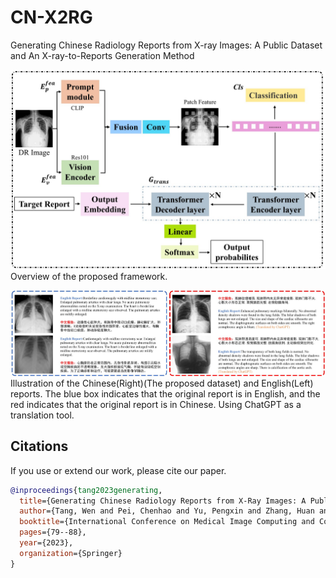 # CN-X2RG
Generating Chinese Radiology Reports from X-ray Images: A Public Dataset and An X-ray-to-Reports Generation Method

![Image text](https://github.com/Endless-Hao/CN-X2RG/blob/main/figure/overview.jpg)
Overview of the proposed framework.

![Image text](https://github.com/Endless-Hao/CN-X2RG/blob/main/figure/report.jpg)
Illustration of the Chinese(Right)(The proposed dataset) and English(Left) reports. The blue box indicates that the original report is in English, and the red indicates that the original report is in Chinese. Using ChatGPT as a translation tool.

## Citations
If you use or extend our work, please cite our paper.
```bibtex
@inproceedings{tang2023generating,
  title={Generating Chinese Radiology Reports from X-Ray Images: A Public Dataset and an X-ray-to-Reports Generation Method},
  author={Tang, Wen and Pei, Chenhao and Yu, Pengxin and Zhang, Huan and Min, Xiangde and Chen, Cancan and Kang, Han and Xu, Weixin and Zhang, Rongguo},
  booktitle={International Conference on Medical Image Computing and Computer-Assisted Intervention},
  pages={79--88},
  year={2023},
  organization={Springer}
}
```

